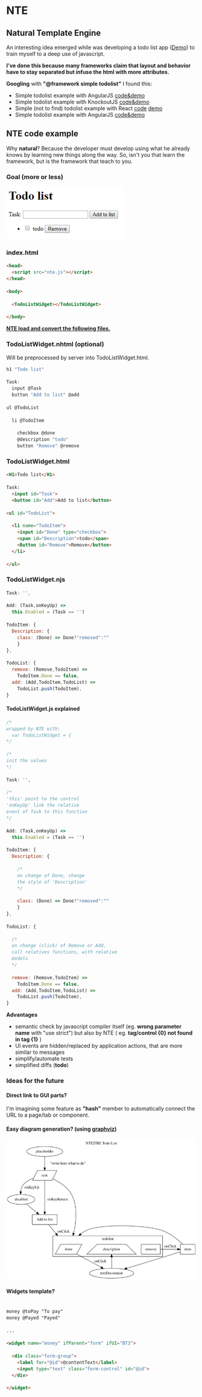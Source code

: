 # NTE
## Natural Template Engine

An interesting idea emerged while was developing a todo list app ([Demo](https://zonafets.github.io/NTE/src/TodoListExample/todoapp.html)) to train myself to a deep use of javascript.

**I've done this because many frameworks claim that layout and behavior have to stay separated but infuse the html with more attributes.**

**Googling** with **"@framework simple todolist"** I found this:

- Simple todolist example with AngularJS [code&demo](http://embed.plnkr.co/ZiVJbCeX4GDgC1kMjnUB/)
- Simple todolist example with KnockoutJS [code&demo](http://jsfiddle.net/icoxfog417/sujqa/)
- Simple (not to find) todolist example with React [code](https://github.com/christiannwamba/scotch-react-todo/blob/master/src/index.jsx) [demo](https://codepen.io/codebeast/full/PzVyRm)
- Simple todolist example with AngularJS [code&demo](http://embed.plnkr.co/ZiVJbCeX4GDgC1kMjnUB/)

## NTE code example

Why **natural**? Because the developer must develop using what he already knows by learning new things along the way. So, isn't you that learn the framework, but is the framework that teach to you.

### Goal (more or less)
![flowchar](imgs/TodoListWidget.png)

### index.html

```html
<head>
  <script src="nte.js"></script>
</head>

<body>
    
  <TodoListWidget></TodoListWidget>

</body>
```

**<u>NTE load and convert the following files.</u>**

### TodoListWidget.nhtml (optional)

Will be preprocessed by server into TodoListWidget.html.

```js
h1 "Todo list" 

Task:
  input @Task 
  button "Add to list" @add

ul @TodoList

  li @TodoItem

    checkbox @done 
    @description "todo"
    button "Remove" @remove
```

### **TodoListWidget**.html

```html
<H1>Todo list</H1>

Task:
  <input id="Task"> 
  <button id="Add">Add to list</button>

<ul id="TodoList">

  <li name="TodoItem">
    <input id="Done" type="checkbox">
    <span id="Description">todo</span>
    <Button id="Remove">Remove</button>
  </li>

</ul>
```

### TodoListWidget.njs 
```javascript
Task: '',

Add: (Task,onKeyUp) => 
  this.Enabled = (Task == '')

TodoItem: {
  Description: {
    class: (Done) => Done?"removed":""
    }
},
	
TodoList: {
  remove: (Remove,TodoItem) => 
    TodoItem.Done == false,
  add: (Add,TodoItem,TodoList) => 
    TodoList.push(TodoItem),
}
```

#### TodoListWidget.js explained
```javascript
/* 
wrapped by NTE with:
  var TodoListWidget = {
*/

/* 
init the values
*/

Task: '',

/* 
'this' point to the control
'onKeyUp' link the relative
event of Task to this function 
*/
   
Add: (Task,onKeyUp) => 
  this.Enabled = (Task == '')

TodoItem: {
  Description: {
  
    /* 
    on change of Done, change
    the style of 'Description' 
    */
    
    class: (Done) => Done?"removed":""
    }
},
	
TodoList: {

  /* 
  on change (click) of Remove or Add,
  call relatives functions, with relative
  models 
  */

  remove: (Remove,TodoItem) => 
    TodoItem.Done == false,
  add: (Add,TodoItem,TodoList) => 
    TodoList.push(TodoItem),
}
```

**Advantages**

- semantic check by javascript compiler itself (eg. __wrong parameter name__ with "use strict") but also by NTE ( eg. __tag/control {0} not found in tag {1}__ )
- UI events are hidden/replaced by application actions, that are more similar to messages
- simplify/automate tests 
- simplified diffs (**todo**)

### Ideas for the future

#### Direct link to GUI parts?

I'm imagining some feature as **"hash"** member to automatically connect the URL to a page/tab or component.

#### Easy diagram generation? (using [graphviz](https://github.com/zonafets/NTE/blob/master/src/TodoListExample/todoapp.gv))

![flowchar](src/TodoListExample/todoapp.svg)

#### Widgets template?

```html

money @toPay "To pay"
money @Payed "Payed"

...

<widget name="money" ifParent="form" ifUI="BT3">

  <div class="form-group">
    <label for="@id">@contentText</label>
    <input type="text" class="form-control" id="@id">
  </div>
  
</widget>
```